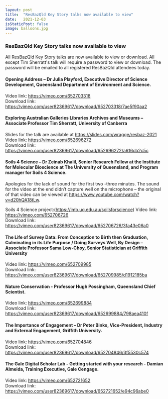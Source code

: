 ```yaml
---
layout: post
title:  "ResBazQld Key Story talks now available to view"
date:   2021-12-03
isStaticPost: false
image: balloons.jpg
---
```


### ResBazQld Key Story talks now available to view

All ResBazQld Key Story talks are now available to view or download. All except Tim Sherratt's talk will require a password to view or download. The password will be emailed to all registered ResBazQld attendees today. 

#### Opening Address – Dr Julia Playford, Executive Director of Science Development, Queensland Department of Environment and Science.

Video link: https://vimeo.com/652703318    
Download link: https://vimeo.com/user82369617/download/652703318/7ae5f90aa2 

#### Exploring Australian Galleries Libraries Archives and Museums – Associate Professor Tim Sherratt, University of Canberra     

Slides for the talk are available at https://slides.com/wragge/resbaz-2021   
Video link: https://vimeo.com/652696272   
Download link: https://vimeo.com/user82369617/download/652696272/a616cb2c5c


#### Soils 4 Science – Dr Zeinab Khalil, Senior Research Fellow at the Institute for Molecular Bioscience at The University of Queensland, and Program manager for Soils 4 Science.

Apologies for the lack of sound for the first two -three minutes. The sound for the video at the end didn’t capture well on the microphone – the original of that video can be viewed at https://www.youtube.com/watch?v=d20hQA18tLw.

Soils 4 Science project:(https://imb.uq.edu.au/soilsforscience)
Video link: https://vimeo.com/652706726     
Download link: https://vimeo.com/user82369617/download/652706726/3fa43e06a0 

#### The Life of Survey Data: From Conception to Birth then Graduation, Culminating in its Life Purpose / Doing Surveys Well, By Design – Associate Professor Sama Low-Choy,  Senior Statistician at Griffith University

Video link: https://vimeo.com/652709985    
Download link: https://vimeo.com/user82369617/download/652709985/d1912185ba 

#### Nature Conservation - Professor Hugh Possingham, Queensland Chief Scientist.

Video link: https://vimeo.com/652699884    
Download link: https://vimeo.com/user82369617/download/652699884/798aea410f 

#### The Importance of Engagement – Dr Peter Binks, Vice-President, Industry and External Engagement, Griffith University.

Video link: https://vimeo.com/652704846    
Download link: https://vimeo.com/user82369617/download/652704846/3f5530c574 

#### The Gale Digital Scholar Lab - Getting started with your research - Damian Almeida, Training Executive, Gale Cengage.

Video link: https://vimeo.com/652721652    
Download link: https://vimeo.com/user82369617/download/652721652/e94c96abe0 
